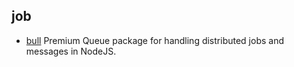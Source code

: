 ## job

- [bull](https://github.com/OptimalBits/bull) Premium Queue package for handling distributed jobs and messages in NodeJS.